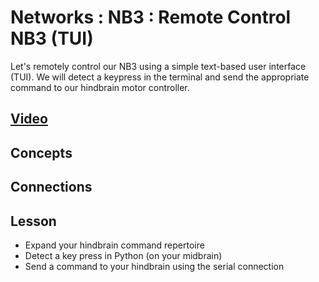 # Networks : NB3 : Remote Control NB3 (TUI)
Let's remotely control our NB3 using a simple text-based user interface (TUI). We will detect a keypress in the terminal and send the appropriate command to our hindbrain motor controller.

## [Video](https://vimeo.com/1042784651)

## Concepts

## Connections

## Lesson
- Expand your hindbrain command repertoire
- Detect a key press in Python (on your midbrain)
- Send a command to your hindbrain using the serial connection